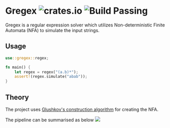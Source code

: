 # Gregex ![crates.io](https://img.shields.io/crates/v/gregex.svg) ![Build Passing](https://github.com/Saphereye/gregex/actions/workflows/ci.yml/badge.svg)

Gregex is a regular expression solver which utilizes Non-deterministic Finite Automata (NFA) to simulate the input strings.

## Usage

```rust
use::gregex::regex;

fn main() {
    let regex = regex("(a.b)*");
    assert!(regex.simulate("abab"));
}
```

## Theory
The project uses [Glushkov's construction algorithm](https://en.wikipedia.org/wiki/Glushkov%27s_construction_algorithm) for creating the NFA.

The pipeline can be summarised as below
[![](https://mermaid.ink/img/pako:eNptkMFqwzAQRH9F7KmF5Ad8KCRxnBhKKdFRymGx146oJQVlRVNC_r2y5YML3dPMvFlJ6AGNbwkK6Ab_3VwwsHg_aSfSbNSJeroLycG4_izW67etql1n7oK9-AyU1DlXtyMUu3mBA9EMdhMoVW4LSfwH7JWM3X-gUhU27MNtQcqJHNRHtZmTfU6yqZbm-FK7a-T57a8TqjM6LE2tpLFxwHRVOnPMYAWWgkXTpk95jIkGvpAlDUWSLYYvDdo9Uw8je_njGig4RFpBvLbIVBrsA1ooOhxu9PwFzJVo_Q?type=png)](https://mermaid.live/edit#pako:eNptkMFqwzAQRH9F7KmF5Ad8KCRxnBhKKdFRymGx146oJQVlRVNC_r2y5YML3dPMvFlJ6AGNbwkK6Ab_3VwwsHg_aSfSbNSJeroLycG4_izW67etql1n7oK9-AyU1DlXtyMUu3mBA9EMdhMoVW4LSfwH7JWM3X-gUhU27MNtQcqJHNRHtZmTfU6yqZbm-FK7a-T57a8TqjM6LE2tpLFxwHRVOnPMYAWWgkXTpk95jIkGvpAlDUWSLYYvDdo9Uw8je_njGig4RFpBvLbIVBrsA1ooOhxu9PwFzJVo_Q)